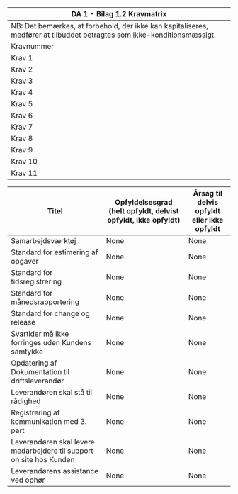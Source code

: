 | DA 1 - Bilag 1.2 Kravmatrix                                                                                             |
|-------------------------------------------------------------------------------------------------------------------------|
| NB: Det bemærkes, at forbehold, der ikke kan kapitaliseres, medfører at tilbuddet betragtes som ikke-konditionsmæssigt. |
| Kravnummer                                                                                                              |
| Krav  1                                                                                                                 |
| Krav  2                                                                                                                 |
| Krav  3                                                                                                                 |
| Krav  4                                                                                                                 |
| Krav  5                                                                                                                 |
| Krav  6                                                                                                                 |
| Krav  7                                                                                                                 |
| Krav  8                                                                                                                 |
| Krav  9                                                                                                                 |
| Krav  10                                                                                                                |
| Krav  11                                                                                                                |

| Titel                                                                | Opfyldelsesgrad (helt opfyldt, delvist opfyldt, ikke opfyldt)   | Årsag til delvis opfyldt eller ikke opfyldt   |
|----------------------------------------------------------------------|-----------------------------------------------------------------|-----------------------------------------------|
| Samarbejdsværktøj                                                    | None                                                            | None                                          |
| Standard for estimering af opgaver                                   | None                                                            | None                                          |
| Standard for tidsregistrering                                        | None                                                            | None                                          |
| Standard for månedsrapportering                                      | None                                                            | None                                          |
| Standard for change og release                                       | None                                                            | None                                          |
| Svartider må ikke forringes uden Kundens samtykke                    | None                                                            | None                                          |
| Opdatering af Dokumentation til driftsleverandør                     | None                                                            | None                                          |
| Leverandøren skal stå til rådighed                                   | None                                                            | None                                          |
| Registrering af kommunikation med 3. part                            | None                                                            | None                                          |
| Leverandøren skal levere medarbejdere til support on site hos Kunden | None                                                            | None                                          |
| Leverandørens assistance ved ophør                                   | None                                                            | None                                          |